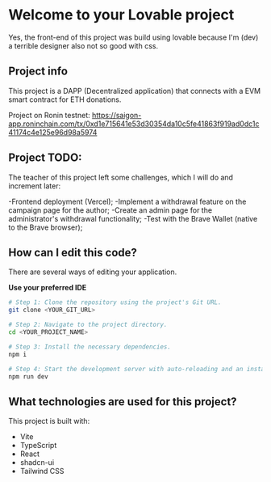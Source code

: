 # Welcome to your Lovable project

Yes, the front-end of this project was build using lovable because I'm (dev) a terrible designer also not so good with css.

## Project info

This project is a DAPP (Decentralized application) that connects with a EVM smart contract for ETH donations.

Project on Ronin testnet: https://saigon-app.roninchain.com/tx/0xd1e715641e53d30354da10c5fe41863f919ad0dc1c41174c4e125e96d98a5974

## Project TODO:

The teacher of this project left some challenges, which I will do and increment later:

-Frontend deployment (Vercel);
-Implement a withdrawal feature on the campaign page for the author;
-Create an admin page for the administrator's withdrawal functionality;
-Test with the Brave Wallet (native to the Brave browser);

## How can I edit this code?

There are several ways of editing your application.

**Use your preferred IDE**

```sh
# Step 1: Clone the repository using the project's Git URL.
git clone <YOUR_GIT_URL>

# Step 2: Navigate to the project directory.
cd <YOUR_PROJECT_NAME>

# Step 3: Install the necessary dependencies.
npm i

# Step 4: Start the development server with auto-reloading and an instant preview.
npm run dev
```


## What technologies are used for this project?

This project is built with:

- Vite
- TypeScript
- React
- shadcn-ui
- Tailwind CSS